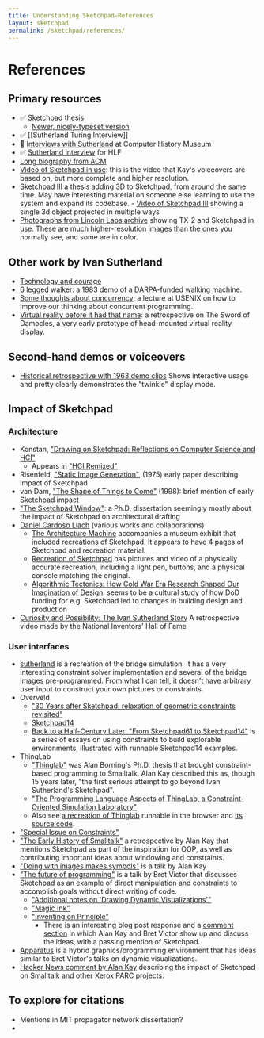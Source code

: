 ```yaml
---
title: Understanding Sketchpad—References
layout: sketchpad
permalink: /sketchpad/references/
---
```


# References

## Primary resources

- ✅ [Sketchpad thesis](https://dspace.mit.edu/handle/1721.1/14979)
  - [Newer, nicely-typeset version](https://www.cl.cam.ac.uk/techreports/UCAM-CL-TR-574.pdf)
- ✅ [[Sutherland Turing Interview]]
- 👀 [Interviews with Sutherland](https://computerhistory.org/blog/the-remarkable-ivan-sutherland/) at Computer History Museum
- ✅ [Sutherland interview](https://www.youtube.com/watch?v=HnvckW1FMHc) for HLF
- [Long biography from ACM](https://amturing.acm.org/award_winners/sutherland_3467412.cfm)
- [Video of Sketchpad in use](https://www.youtube.com/watch?v=T7dC98PNxyE&list=PLKTTWvMgeg0ZJTk-3DY_pwvoih9_gsAw4&index=8): this is the video that Kay's voiceovers are based on, but more complete and higher resolution.
- [Sketchpad III](https://dspace.mit.edu/handle/1721.1/11559) a thesis adding 3D to Sketchpad, from around the same time.
  May have interesting material on someone else learning to use the system and expand its codebase. - [Video of Sketchpad III](https://www.youtube.com/watch?v=t3ZsiBMnGSg&list=PLKTTWvMgeg0ZJTk-3DY_pwvoih9_gsAw4) showing a single 3d object projected in multiple ways
- [Photographs from Lincoln Labs archive](https://tx-2.github.io/photographs) showing TX-2 and Sketchpad in use. These are much higher-resolution images than the ones you normally see, and some are in color.

## Other work by Ivan Sutherland

- [Technology and courage](https://cseweb.ucsd.edu/~wgg/smli_ps-1.pdf)
- [6 legged walker](https://www.youtube.com/watch?v=jrMfU2FtSBk): a 1983 demo of a DARPA-funded walking machine.
- [Some thoughts about concurrency](https://www.youtube.com/watch?v=jR9pAaQlVRc): a lecture at USENIX on how to improve our thinking about concurrent programming.
- [Virtual reality before it had that name](https://www.youtube.com/watch?v=Y2AIDHjylMI): a retrospective on The Sword of Damocles, a very early prototype of head-mounted virtual reality display.

## Second-hand demos or voiceovers

- [Historical retrospective with 1963 demo clips](https://www.youtube.com/watch?v=6orsmFndx_o)
  Shows interactive usage and pretty clearly demonstrates the "twinkle" display mode.

## Impact of Sketchpad

### Architecture

- Konstan, ["Drawing on Sketchpad: Reflections on Computer Science and HCI"](https://direct.mit.edu/books/edited-volume/3814/chapter-abstract/125135/Drawing-on-SketchPad-Reflections-on-Computer?redirectedFrom=fulltext)
  - Appears in ["HCI Remixed"](https://search.libraries.emory.edu/catalog/990007904240302486)
- Risenfeld, ["Static Image Generation"](https://www.spiedigitallibrary.org/conference-proceedings-of-spie/0059/0000/Static-Image-Generation/10.1117/12.954347.short), (1975) early paper describing impact of Sketchpad
- van Dam, ["The Shape of Things to Come"](https://dl.acm.org/doi/10.1145/279389.279446) (1998): brief mention of early Sketchpad impact
- ["The Sketchpad Window"](https://vtechworks.lib.vt.edu/server/api/core/bitstreams/ced55f4b-e70e-44e5-bdb4-2485ba01401e/content): a Ph.D. dissertation seemingly mostly about the impact of Sketchpad on architectural drafting
- [Daniel Cardoso Llach](http://dcardo.com/) (various works and collaborations)
  - [The Architecture Machine](https://www.amazon.com/Architecture-Machine-Andres-Fankh%C3%A4nel-Teresa/dp/3035621543/ref=sr_1_1?crid=2E00RB39EZDTO&dib=eyJ2IjoiMSJ9.jZ7lb-Fug6BM3jIH08fvUIxmV1aMD1VmgWHiChm21JsTLzEdQAGYyJB1zEheWiA_zY-p9iacu48E7lgLVM1YndK23l9LUrRSgqo2AS6Qr4yrTUhItuyjWBCYqkjBLxjlS25gcB2zB725M9VrysLlkWAXi1SPdcC0k_cXpkT4TrZkpWOn_Z5oYdYVt6Y2XIU4Bfa1SBDMveC3BWZwlvC9dVys5NRD-xfXDZTRDLkMv7U.FI72ZQ_jAfg8DD7koBxXCs0arFk3PZGmdKM98HRdPIE&dib_tag=se&keywords=the+architecture+machine+role&qid=1715000482&s=books&sprefix=the+architecture+machine+rol%2Cstripbooks%2C97&sr=1-1) accompanies a museum exhibit that included recreations of Sketchpad. It appears to have 4 pages of Sketchpad and recreation material.
  - [Recreation of Sketchpad](http://dcardo.com/projects/archaeology_of_cad/index.html) has pictures and video of a physically accurate recreation, including a light pen, buttons, and a physical console matching the original.
  - [Algorithmic Tectonics: How Cold War Era Research Shaped Our Imagination of Design](https://onlinelibrary.wiley.com/doi/abs/10.1002/ad.1546): seems to be a cultural study of how DoD funding for e.g. Sketchpad led to changes in building design and production
- [Curiosity and Possibility: The Ivan Sutherland Story](https://www.youtube.com/watch?v=vPsFPmgT0YM)
  A retrospective video made by the National Inventors' Hall of Fame

### User interfaces

- [sutherland](https://github.com/alexwarth/sutherland) is a recreation of the bridge simulation. It has a very interesting constraint solver implementation and several of the bridge images pre-programmed. From what I can tell, it doesn't have arbitrary user input to construct your own pictures or constraints.
- Overveld
  - ["30 Years after Sketchpad: relaxation of geometric constraints revisited"](https://www.researchgate.net/publication/254868876_30_Years_after_Sketchpad_relaxation_of_geometric_constraints_revisited_II)
  - [Sketchpad14](https://github.com/cdglabs/sketchpad14)
  - [Back to a Half-Century Later: "From Sketchpad61 to Sketchpad14"](https://cdglabs.github.io/sketchpad14/blog/) is a series of essays on using constraints to build explorable environments, illustrated with runnable Sketchpad14 examples.
- ThingLab
  - ["Thinglab"](https://constraints.cs.washington.edu/ui/thinglab-tr.pdf) was Alan Borning's Ph.D. thesis that brought constraint-based programming to Smalltalk. Alan Kay described this as, though 15 years later, "the first serious attempt to go beyond Ivan Sutherland's Sketchpad".
  - ["The Programming Language Aspects of ThingLab, a Constraint-Oriented Simulation Laboratory"](https://worrydream.com/refs/Borning_1981_-_The_Programming_Language_Aspects_of_ThingLab.pdf)
  - Also see [a recreation of Thinglab](https://cdglabs.github.io/thinglab/) runnable in the browser and [its source code](https://github.com/cdglabs/thinglab).
- ["Special Issue on Constraints"](https://www.semanticscholar.org/paper/Introduction-to-the-Special-Issue-Cruz-Marriott/81b02fbb7accd71245cdbdbb8f78188c9b70e825)
- ["The Early History of Smalltalk"](https://worrydream.com/EarlyHistoryOfSmalltalk/) a retrospective by Alan Kay that mentions Sketchpad as part of the inspiration for OOP, as well as contributing important ideas about windowing and constraints.
- ["Doing with images makes symbols"](https://archive.org/details/AlanKeyD1987?start=249.5) is a talk by Alan Kay
- ["The future of programming"](https://worrydream.com/dbx/) is a talk by Bret Victor that discusses Sketchpad as an example of direct manipulation and constraints to accomplish goals without direct writing of code.
  - ["Additional notes on 'Drawing Dynamic Visualizations'"](https://worrydream.com/DrawingDynamicVisualizationsTalkAddendum/)
  - ["Magic Ink"](https://worrydream.com/MagicInk/)
  - ["Inventing on Principle"](https://vimeo.com/906418692)
    - There is an interesting blog post response and a [comment section](https://computinged.wordpress.com/2012/02/21/bret-victors-inventing-on-principle-and-the-trade-off-between-usability-and-learning/#div-comment-9525) in which Alan Kay and Bret Victor show up and discuss the ideas, with a passing mention of Sketchpad.
- [Apparatus](https://github.com/cdglabs/apparatus) is a hybrid graphics/programming environment that has ideas similar to Bret Victor's talks on dynamic visualizations.
- [Hacker News comment by Alan Kay](https://news.ycombinator.com/item?id=10967103) describing the impact of Sketchpad on Smalltalk and other Xerox PARC projects.

## To explore for citations

- Mentions in MIT propagator network dissertation?
-
